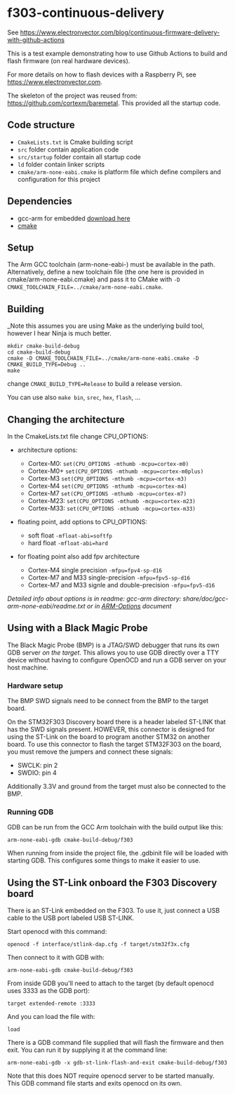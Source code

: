 # f303-continuous-delivery

See https://www.electronvector.com/blog/continuous-firmware-delivery-with-github-actions

This is a test example demonstrating how to use Github Actions to build and flash firmware (on real hardware devices).

For more details on how to flash devices with a Raspberry Pi, see https://www.electronvector.com.

The skeleton of the project was reused from: https://github.com/cortexm/baremetal.
This provided all the startup code.

## Code structure

- `CmakeLists.txt` is Cmake building script
- `src` folder contain application code
- `src/startup` folder contain all startup code
- `ld` folder contain linker scripts
- `cmake/arm-none-eabi.cmake` is platform file which define compilers and configuration for this project

## Dependencies

- gcc-arm for embedded [download here](https://developer.arm.com/open-source/gnu-toolchain/gnu-rm/downloads)
- [cmake](https://cmake.org/download/)

## Setup

The Arm GCC toolchain (arm-none-eabi-) must be available in the path.
Alternatively, define a new toolchain file (the one here is provided in cmake/arm-none-eabi.cmake) and pass it to CMake with `-D CMAKE_TOOLCHAIN_FILE=../cmake/arm-none-eabi.cmake`. 

## Building

_Note this assumes you are using Make as the underlying build tool, however I hear Ninja is much better.

```
mkdir cmake-build-debug
cd cmake-build-debug
cmake -D CMAKE_TOOLCHAIN_FILE=../cmake/arm-none-eabi.cmake -D CMAKE_BUILD_TYPE=Debug ..
make
```

change `CMAKE_BUILD_TYPE=Release` to build a release version.

You can use also `make bin`, `srec`, `hex`, `flash`, ...

## Changing the architecture

In the CmakeLists.txt file change CPU_OPTIONS:
- architecture options:
    - Cortex-M0: `set(CPU_OPTIONS -mthumb -mcpu=cortex-m0)`
    - Cortex-M0+ `set(CPU_OPTIONS -mthumb -mcpu=cortex-m0plus)`
    - Cortex-M3 `set(CPU_OPTIONS -mthumb -mcpu=cortex-m3)`
    - Cortex-M4 `set(CPU_OPTIONS -mthumb -mcpu=cortex-m4)`
    - Cortex-M7 `set(CPU_OPTIONS -mthumb -mcpu=cortex-m7)`
    - Cortex-M23: `set(CPU_OPTIONS -mthumb -mcpu=cortex-m23)`
    - Cortex-M33: `set(CPU_OPTIONS -mthumb -mcpu=cortex-m33)`

- floating point, add options to CPU_OPTIONS:
    - soft float `-mfloat-abi=softfp`
    - hard float `-mfloat-abi=hard`
- for floating point also add fpv architecture
    - Cortex-M4 single precision `-mfpu=fpv4-sp-d16`
    - Cortex-M7 and M33 single-precision `-mfpu=fpv5-sp-d16`
    - Cortex-M7 and M33 signle and double-precision `-mfpu=fpv5-d16`

*Detailed info about options is in readme: gcc-arm directory: share/doc/gcc-arm-none-eabi/readme.txt
or in [ARM-Options](https://gcc.gnu.org/onlinedocs/gcc/ARM-Options.html) document*

## Using with a Black Magic Probe

The Black Magic Probe (BMP) is a JTAG/SWD debugger that runs its own GDB server _on the target_.
This allows you to use GDB directly over a TTY device without having to configure OpenOCD and run a GDB server on your host machine.

### Hardware setup

The BMP SWD signals need to be connect from the BMP to the target board.

On the STM32F303 Discovery board there is a header labeled ST-LINK that has the SWD signals present.
HOWEVER, this connector is designed for using the ST-Link on the board to program another STM32 on another board.
To use this connector to flash the target STM32F303 on the board, you must remove the jumpers and connect these signals:
- SWCLK: pin 2
- SWDIO: pin 4

Additionally 3.3V and ground from the target must also be connected to the BMP.

### Running GDB

GDB can be run from the GCC Arm toolchain with the build output like this:

```shell
arm-none-eabi-gdb cmake-build-debug/f303
```

When running from inside the project file, the .gdbinit file will be loaded with starting GDB.
This configures some things to make it easier to use.

## Using the ST-Link onboard the F303 Discovery board

There is an ST-Link embedded on the F303. To use it, just connect a USB cable to the USB port labeled USB ST-LINK.

Start openocd with this command:
```shell
openocd -f interface/stlink-dap.cfg -f target/stm32f3x.cfg
```

Then connect to it with GDB with:
```shell
arm-none-eabi-gdb cmake-build-debug/f303
```

From inside GDB you'll need to attach to the target (by default openocd uses 3333 as the GDB port):
```shell
target extended-remote :3333
```

And you can load the file with:
```shell
load
```

There is a GDB command file supplied that will flash the firmware and then exit.
You can run it by supplying it at the command line:
```shell
arm-none-eabi-gdb -x gdb-st-link-flash-and-exit cmake-build-debug/f303
```

Note that this does NOT require openocd server to be started manually.
This GDB command file starts and exits openocd on its own.